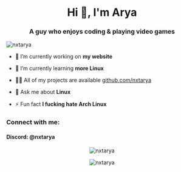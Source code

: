 <h1 align="center">Hi 👋, I'm Arya</h1>
<h3 align="center">A guy who enjoys coding & playing video games</h3>

<p align="left"> <img src="https://komarev.com/ghpvc/?username=nxtarya&label=Profile%20views&color=2ec27e&style=flat" alt="nxtarya" /> </p>

- 🔭 I’m currently working on **my website**

- 🌱 I’m currently learning **more Linux**

- 👨‍💻 All of my projects are available [github.com/nxtarya](github.com/nxtarya)

- 💬 Ask me about **Linux**

- ⚡ Fun fact **I fucking hate Arch Linux**

<h3 align="left">Connect with me:</h3>
<h4 align="left">Discord: @nxtarya</h3>
<p align="left">
</p>
<p align="center">
  <img src="https://github-readme-stats.vercel.app/api?username=nxtarya&show_icons=true&theme=dark&hide_border=true&locale=en" alt="nxtarya" />
</p>

<p align="center">
  <img src="https://github-readme-streak-stats.herokuapp.com/?user=nxtarya&theme=dark&hide_border=true" alt="nxtarya" />
</p>



